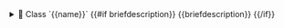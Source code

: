
<!-- block -->

<details>
<summary>
  📘 Class `{{name}}`
  {{#if briefdescription}}
    <span class="brief-description-pill">{{briefdescription}}</span>
  {{/if}}
</summary>
<!-- block -->

# Class `{{name}}` {{anchor refid}}

{{#if detaileddescription}}
<!-- block -->

> {{detaileddescription}}

<!-- block -->
{{/if}}

{{#if basecompoundref}}
<!-- block -->

<details open>
<summary>🧬 Inherits From</summary>

```cpp
{{kind}} {{name}}
  {{#each basecompoundref}}
  : {{prot}} {{name}}
  {{/each}}
```

</details>

<!-- block -->
{{/if}}


<details open>
<summary>🧍 Members</summary>

<!-- block -->

<!-- FUNCTIONS -->
<details open>
<summary>⚙️ Functions</summary>

{{#each filtered.members}}
  {{#if (eq kind "function")}}
  <!-- block -->
  <details>
    <summary>
      🧠 <code>{{#if type}}{{type}} {{/if}}{{name}}{{#if argsstring}}{{argsstring}}{{/if}}</code>
      <span class="member-badge kind-{{kind}}">{{kind}}</span>
      {{#if section}}<span class="member-badge section-{{section}}">{{prettySection section}}</span>{{/if}}
      {{#if briefdescription}}<span class="brief-description-pill">{{briefdescription}}</span>{{/if}}
    </summary>

    {{#if briefdescription}}
    <p>{{briefdescription}}</p>
    {{/if}}

    {{#if (isFunction kind)}}
      {{#if (hasParams param)}}
      <p><strong>Parameters:</strong></p>
      <ul>
        {{#each param}}
        <li><code>{{type}} {{declname}}</code> – {{briefdescription}}</li>
        {{/each}}
      </ul>
      {{else}}
      <p><strong>Parameters:</strong> None</p>
      {{/if}}
    {{/if}}

{{#if location}}
  <hr />
  <p>
    <strong>📄 Source:</strong>
    <code>{{location.bodyfile}}</code>
    (lines {{location.bodystart}}–{{location.bodyend}})
  </p>

  <ExpandableCodeBlock code={`{{{getFunctionSource location}}}`} language="cpp" previewLines={6} />
{{/if}}

  </details>
  <!-- block -->
  {{/if}}
{{/each}}

</details>
<!-- block -->

<!-- VARIABLES -->
<details open>
<summary>📦 Variables</summary>

{{#each filtered.members}}

  {{#if (eq kind "variable")}}
  <!-- block -->
  <details>
    <summary>
      🧠 <code>{{#if type}}{{type}} {{/if}}{{name}}</code>
      <span class="member-badge kind-{{kind}}">{{kind}}</span>
      {{#if section}}<span class="member-badge section-{{section}}">{{prettySection section}}</span>{{/if}}
      {{#if briefdescription}}<span class="brief-description-pill">{{briefdescription}}</span>{{/if}}
    </summary>

    {{#if briefdescription}}
    <p>{{briefdescription}}</p>
    {{/if}}

  </details>
  <!-- block -->
  {{/if}}
{{/each}}

</details>
<!-- block -->

</details>
<!-- block -->

{{#if (anyEnum filtered.members)}}
<details open>
<summary>🎛️ Enums</summary>

{{#each filtered.members}}
  {{#if enumvalue}}
<!-- block -->

<details>
<summary>🔢 `{{name}}`</summary>

{{#if briefdescription}}
{{briefdescription}}
{{/if}}

{{#if detaileddescription}}
{{detaileddescription}}
{{/if}}

#### 🎚 Enum Values

| Value | Description |
|-------|-------------|
{{#each enumvalue}}
| `{{cell name}}` | {{cell summary}} |
{{/each}}

</details>

<!-- block -->
  {{/if}}
{{/each}}

</details>
{{else}}
_No enum types are defined in this file._
{{/if}}

<!-- block -->

</details>

<!-- block -->
